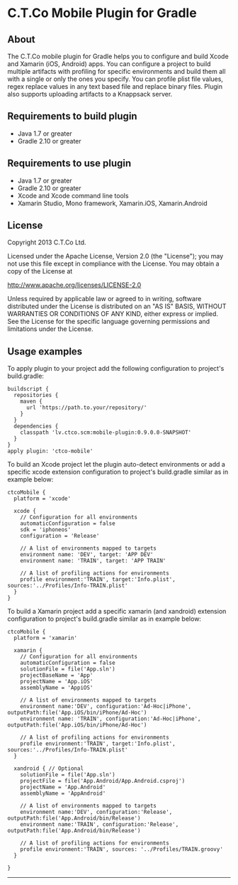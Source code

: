 # C.T.Co Mobile Plugin for Gradle

## About
The C.T.Co mobile plugin for Gradle helps you to configure and build Xcode and Xamarin (iOS, Android) apps. You can configure a project to build multiple artifacts with profiling for specific environments and build them all with a single or only the ones you specify. You can profile plist file values, regex replace values in any text based file and replace binary files. Plugin also supports uploading artifacts to a Knappsack server.

## Requirements to build plugin
- Java 1.7 or greater
- Gradle 2.10 or greater

## Requirements to use plugin
- Java 1.7 or greater
- Gradle 2.10 or greater
- Xcode and Xcode command line tools
- Xamarin Studio, Mono framework, Xamarin.iOS, Xamarin.Android

## License
Copyright 2013 C.T.Co Ltd.

Licensed under the Apache License, Version 2.0 (the "License");
you may not use this file except in compliance with the License.
You may obtain a copy of the License at

<http://www.apache.org/licenses/LICENSE-2.0>

Unless required by applicable law or agreed to in writing, software
distributed under the License is distributed on an "AS IS" BASIS,
WITHOUT WARRANTIES OR CONDITIONS OF ANY KIND, either express or implied.
See the License for the specific language governing permissions and
limitations under the License.

## Usage examples
To apply plugin to your project add the following configuration to project's build.gradle:

    buildscript {
      repositories {
        maven {
          url 'https://path.to.your/repository/'
        }
      }
      dependencies {
        classpath 'lv.ctco.scm:mobile-plugin:0.9.0.0-SNAPSHOT'
      }
    }
    apply plugin: 'ctco-mobile'

To build an Xcode project let the plugin auto-detect environments or add a specific xcode extension configuration to project's build.gradle similar as in example below:

    ctcoMobile {
      platform = 'xcode'

      xcode {
        // Configuration for all environments
        automaticConfiguration = false
        sdk = 'iphoneos'
        configuration = 'Release'

        // A list of environments mapped to targets
        environment name: 'DEV', target: 'APP DEV'
        environment name: 'TRAIN', target: 'APP TRAIN'

        // A list of profiling actions for environments
        profile environment:'TRAIN', target:'Info.plist', sources:'../Profiles/Info-TRAIN.plist'
      }
    }

To build a Xamarin project add a specific xamarin (and xandroid) extension configuration to project's build.gradle similar as in example below:

    ctcoMobile {
      platform = 'xamarin'

      xamarin {
        // Configuration for all environments
        automaticConfiguration = false
        solutionFile = file('App.sln')
        projectBaseName = 'App'
        projectName = 'App.iOS'
        assemblyName = 'AppiOS'

        // A list of environments mapped to targets
        environment name:'DEV', configuration:'Ad-Hoc|iPhone', outputPath:file('App.iOS/bin/iPhone/Ad-Hoc')
        environment name: 'TRAIN', configuration:'Ad-Hoc|iPhone', outputPath:file('App.iOS/bin/iPhone/Ad-Hoc')

        // A list of profiling actions for environments
        profile environment:'TRAIN', target:'Info.plist', sources:'../Profiles/Info-TRAIN.plist'
      }

      xandroid { // Optional
        solutionFile = file('App.sln')
        projectFile = file('App.Android/App.Android.csproj')
        projectName = 'App.Android'
        assemblyName = 'AppAndroid'

        // A list of environments mapped to targets
        environment name:'DEV', configuration:'Release', outputPath:file('App.Android/bin/Release')
        environment name:'TRAIN', configuration:'Release', outputPath:file('App.Android/bin/Release')

        // A list of profiling actions for environments
        profile environment:'TRAIN', sources: '../Profiles/TRAIN.groovy'
      }

    }

----
